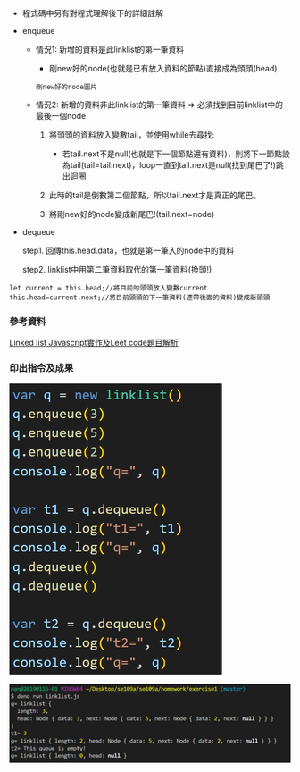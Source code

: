 * 程式碼中另有對程式理解後下的詳細註解

* enqueue

  * 情況1: 新增的資料是此linklist的第一筆資料
  
    * 剛new好的node(也就是已有放入資料的節點)直接成為頭頭(head)
    
    ``` 剛new好的node圖片 ```
  
  * 情況2: 新增的資料非此linklist的第一筆資料 => 必須找到目前linklist中的最後一個node

    1. 將頭頭的資料放入變數tail，並使用while去尋找: 
    
       * 若tail.next不是null(也就是下一個節點還有資料)，則將下一節點設為tail(tail=tail.next)，loop一直到tail.next是null(找到尾巴了!)跳出迴圈
    
    2. 此時的tail是倒數第二個節點，所以tail.next才是真正的尾巴。
    
    3. 將剛new好的node變成新尾巴!(tail.next=node)
    
* dequeue

  step1. 回傳this.head.data，也就是第一筆入的node中的資料
  
  step2. linklist中用第二筆資料取代的第一筆資料(換頭!)

```
let current = this.head;//將目前的頭頭放入變數current
this.head=current.next;//將目前頭頭的下一筆資料(連帶後面的資料)變成新頭頭
```
  
  
### 參考資料

[Linked list Javascript實作及Leet code題目解析](https://medium.com/@nchuuu/linked-list-es6-javascript%E5%AF%A6%E4%BD%9C%E5%8F%8Aleet-code%E9%A1%8C%E7%9B%AE%E8%A7%A3%E6%9E%90-4afcd9a67b3d)

### 印出指令及成果

![](https://github.com/ayd0122344/se109a/blob/master/homework/exercise1/instruction.jpg)

![](https://github.com/ayd0122344/se109a/blob/master/homework/exercise1/result.jpg)
